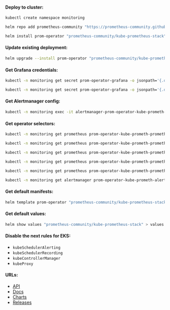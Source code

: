 #### Deploy to cluster:
```bash
kubectl create namespace monitoring
```
```bash
helm repo add prometheus-community "https://prometheus-community.github.io/helm-charts" && helm repo update
```
```bash
helm install prom-operator "prometheus-community/kube-prometheus-stack" -f k3s-values.yml -n monitoring
```

#### Update existing deployment:
```bash
helm upgrade --install prom-operator "prometheus-community/kube-prometheus-stack" -f k3s-values.yml -n monitoring
```

#### Get Grafana credentials:
```bash
kubectl -n monitoring get secret prom-operator-grafana -o jsonpath='{.data.admin-user}' | base64 -d
```
```bash
kubectl -n monitoring get secret prom-operator-grafana -o jsonpath='{.data.admin-password}' | base64 -d
```

#### Get Alertmanager config:
```bash
kubectl -n monitoring exec -it alertmanager-prom-operator-kube-prometh-alertmanager-0 -- cat /etc/alertmanager/config_out/alertmanager.env.yaml
```

#### Get operator selectors:
```bash
kubectl -n monitoring get prometheus prom-operator-kube-prometh-prometheus -o jsonpath='{.spec.podMonitorSelector}'
```
```bash
kubectl -n monitoring get prometheus prom-operator-kube-prometh-prometheus -o jsonpath='{.spec.probeSelector}'
```
```bash
kubectl -n monitoring get prometheus prom-operator-kube-prometh-prometheus -o jsonpath='{.spec.ruleSelector}'
```
```bash
kubectl -n monitoring get prometheus prom-operator-kube-prometh-prometheus -o jsonpath='{.spec.scrapeConfigSelector}'
```
```bash
kubectl -n monitoring get prometheus prom-operator-kube-prometh-prometheus -o jsonpath='{.spec.serviceMonitorSelector}'
```
```bash
kubectl -n monitoring get alertmanager prom-operator-kube-prometh-alertmanager -o jsonpath='{.spec.alertmanagerConfigSelector}'
```

#### Get default manifests:
```bash
helm template prom-operator "prometheus-community/kube-prometheus-stack" > manifests.yml
```

#### Get default values:
```bash
helm show values "prometheus-community/kube-prometheus-stack" > values.yml
```

#### Disable the next rules for EKS:
- `kubeSchedulerAlerting`
- `kubeSchedulerRecording`
- `kubeControllerManager`
- `kubeProxy`

#### URLs:
- [API](https://prometheus-operator.dev/docs/operator/api/)
- [Docs](https://prometheus-operator.dev/docs/prologue/introduction/)
- [Charts](https://github.com/prometheus-community/helm-charts/tree/main/charts/kube-prometheus-stack)
- [Releases](https://github.com/prometheus-operator/prometheus-operator/releases)
